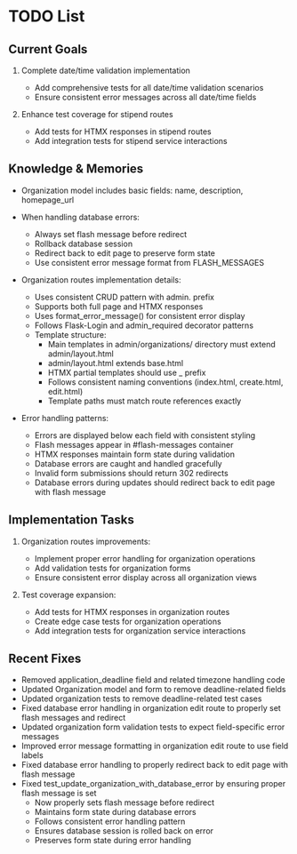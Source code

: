 # TODO List

## Current Goals
1. Complete date/time validation implementation
   - Add comprehensive tests for all date/time validation scenarios
   - Ensure consistent error messages across all date/time fields

2. Enhance test coverage for stipend routes
   - Add tests for HTMX responses in stipend routes
   - Add integration tests for stipend service interactions

## Knowledge & Memories
- Organization model includes basic fields: name, description, homepage_url
- When handling database errors:
  * Always set flash message before redirect
  * Rollback database session
  * Redirect back to edit page to preserve form state
  * Use consistent error message format from FLASH_MESSAGES
- Organization routes implementation details:
  * Uses consistent CRUD pattern with admin. prefix
  * Supports both full page and HTMX responses
  * Uses format_error_message() for consistent error display
  * Follows Flask-Login and admin_required decorator patterns
  * Template structure:
    * Main templates in admin/organizations/ directory must extend admin/layout.html
    * admin/layout.html extends base.html
    * HTMX partial templates should use _ prefix
    * Follows consistent naming conventions (index.html, create.html, edit.html)
    * Template paths must match route references exactly

- Error handling patterns:
  * Errors are displayed below each field with consistent styling
  * Flash messages appear in #flash-messages container
  * HTMX responses maintain form state during validation
  * Database errors are caught and handled gracefully
  * Invalid form submissions should return 302 redirects
  * Database errors during updates should redirect back to edit page with flash message

## Implementation Tasks
1. Organization routes improvements:
   - Implement proper error handling for organization operations
   - Add validation tests for organization forms
   - Ensure consistent error display across all organization views

2. Test coverage expansion:
   - Add tests for HTMX responses in organization routes
   - Create edge case tests for organization operations
   - Add integration tests for organization service interactions

## Recent Fixes
- Removed application_deadline field and related timezone handling code
- Updated Organization model and form to remove deadline-related fields
- Updated organization tests to remove deadline-related test cases
- Fixed database error handling in organization edit route to properly set flash messages and redirect
- Updated organization form validation tests to expect field-specific error messages
- Improved error message formatting in organization edit route to use field labels
- Fixed database error handling to properly redirect back to edit page with flash message
- Fixed test_update_organization_with_database_error by ensuring proper flash message is set
  * Now properly sets flash message before redirect
  * Maintains form state during database errors
  * Follows consistent error handling pattern
  * Ensures database session is rolled back on error
  * Preserves form state during error handling


